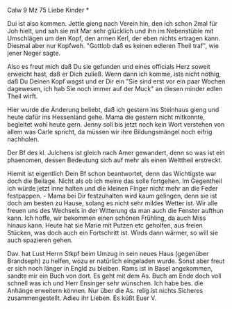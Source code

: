  Calw 9 Mz 75
Liebe Kinder <Fried>*

Dui ist also kommen. Jettle gieng nach Verein hin, den ich schon 2mal für Joh hielt, und sah sie mit Mar sehr glücklich und ihn im Nebenstüble mit Umschlägen um den Kopf, den armen Kerl, der eben nichts ertragen kann. Diesmal aber nur Kopfweh. "Gottlob daß es keinen edleren Theil traf", wie jener Neger sagte.

Also es freut mich daß Du sie gefunden und eines officials Herz soweit erweicht hast, daß er Dich zuließ. Wenn dann ich komme, ists nicht nöthig, daß Du Deinen Kopf wagst und er Dir ein "Sie sind erst vor ein paar Wochen dagewesen, ich hab Sie noch immer auf der Muck" an diesen minder edlen Theil wirft.

Hier wurde die Änderung beliebt, daß ich gestern ins Steinhaus gieng und heute dafür ins Hessenland gehe. Mama die gestern nicht mitkonnte, begleitet wohl heute gern. Jenny soll bis jetzt noch kein Wort verstehen von allem was Carle spricht, da müssen wir ihre Bildungsmängel noch eifrig nachholen.

Der Bf des kl. Julchens ist gleich nach Amer gewandert, denn so was ist ein phaenomen, dessen Bedeutung sich auf mehr als einen Welttheil erstreckt.

Hiemit ist eigentlich Dein Bf schon beantwortet, denn das Wichtigste war doch die Beilage. Nicht als ob ich meine das solle fortgehen. Im Gegentheil ich würde jetzt inne halten und die kleinen Finger nicht mehr an die Feder festpappen. - Mama bei Dir festzuhalten wird kaum gelingen, denn sie ist doch am besten zu Hause, solang es nicht sehr mildes Wetter ist. Wir alle freuen uns des Wechsels in der Witterung da man auch die Fenster aufthun kann. Ich hoffe, wir bekommen einen schönen Frühling, da auch Miss hinaus kann. Heute hat sie Marie mit Putzen etc geholfen, aus freien Stücken, was doch auch ein Fortschritt ist. Wirds dann wärmer, so will sie auch spazieren gehen.

Dav. hat Lust Herrn Stkpf beim Umzug in sein neues Haus (gegenüber Brandseph) zu helfen, wozu er natürlich eingeladen wurde. Sonst aber freut er sich noch länger in Engld zu bleiben. Rams ist in Basel angekommen, sandte mir ein Buch von dort. Es geht mit dem As. Buch am Ende doch voll schnell was ich und Herr Ensinger sehr wünschen. Ich habe bes. die Anhänge erweitern können. Nur über die As. relig ist nichts Sicheres zusammengestellt. Adieu ihr Lieben. Es küßt
 Euer V.
